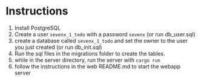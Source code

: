 # Instructions

1. Install PostgreSQL
2. Create a user `sevenx_1_todo` with a password `sevenx` (or run db_user.sql)
3. create a database called `sevenx_1_todo` and set the owner to the user you just created (or run db_init.sql)
4. Run the sql files in the migrations folder to create the tables.
5. while in the server directory, run the server with `cargo run`
6. follow the instructions in the web README.md to start the webapp server
